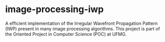 # image-processing-iwp
A efficient implementation of the Irregular Wavefront Propagation Pattern (IWP) present in many image processing algorithms. This project is part of the Oriented Project in Computer Science (POC) at UFMG.

